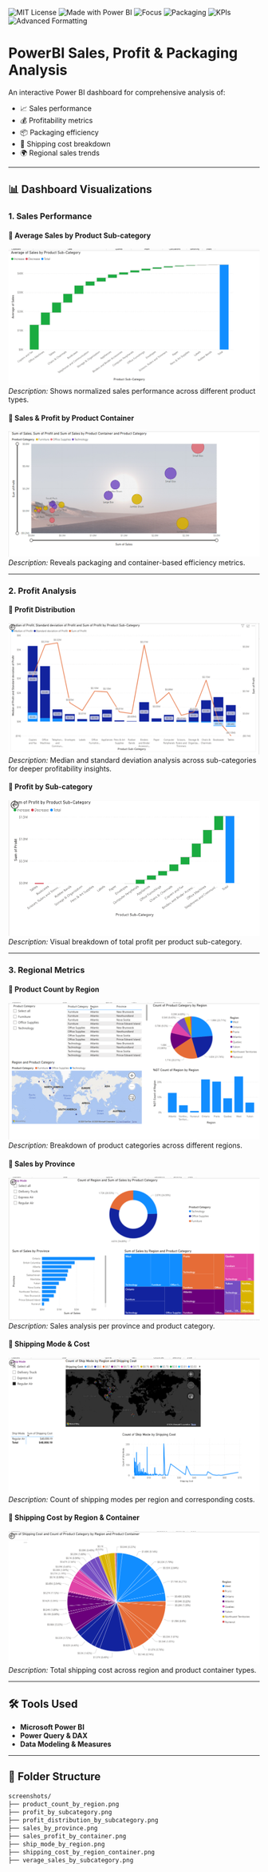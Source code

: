 ![MIT License](https://img.shields.io/badge/license-MIT-green)
![Made with Power BI](https://img.shields.io/badge/Made%20with-Power%20BI-yellow)
![Focus](https://img.shields.io/badge/Focus-Sales_&_Profit-blue)
![Packaging](https://img.shields.io/badge/Packaging-Analysis-orange)
![KPIs](https://img.shields.io/badge/KPIs-Included-blueviolet)
![Advanced Formatting](https://img.shields.io/badge/Advanced-Formatting-lightgrey)

# PowerBI Sales, Profit & Packaging Analysis

An interactive Power BI dashboard for comprehensive analysis of:
- 📈 Sales performance  
- 💰 Profitability metrics  
- 📦 Packaging efficiency  
- 🚚 Shipping cost breakdown  
- 🌍 Regional sales trends

---

## 📊 Dashboard Visualizations

### 1. Sales Performance

#### 🔹 Average Sales by Product Sub-category  
![Average Sales](screenshots/verage_sales_by_subcategory.png)  
*Description:* Shows normalized sales performance across different product types.

#### 🔹 Sales & Profit by Product Container  
![Sales Profit](screenshots/sales_profit_by_container.png)  
*Description:* Reveals packaging and container-based efficiency metrics.

---

### 2. Profit Analysis

#### 🔹 Profit Distribution  
![Profit Distribution](screenshots/profit_distribution_by_subcategory.png)  
*Description:* Median and standard deviation analysis across sub-categories for deeper profitability insights.

#### 🔹 Profit by Sub-category  
![Profit by Sub-category](screenshots/profit_by_subcategory.png)  
*Description:* Visual breakdown of total profit per product sub-category.

---

### 3. Regional Metrics

#### 🔹 Product Count by Region  
![Product Count](screenshots/product_count_by_region.png)  
*Description:* Breakdown of product categories across different regions.

#### 🔹 Sales by Province  
![Sales by Province](screenshots/sales_by_province.png)  
*Description:* Sales analysis per province and product category.

#### 🔹 Shipping Mode & Cost  
![Shipping](screenshots/ship_mode_by_region.png)  
*Description:* Count of shipping modes per region and corresponding costs.

#### 🔹 Shipping Cost by Region & Container  
![Shipping Cost](screenshots/shipping_cost_by_region_container.png)  
*Description:* Total shipping cost across region and product container types.

---

## 🛠️ Tools Used

- **Microsoft Power BI**
- **Power Query & DAX**
- **Data Modeling & Measures**

---

## 📁 Folder Structure

```plaintext
screenshots/
├── product_count_by_region.png
├── profit_by_subcategory.png
├── profit_distribution_by_subcategory.png
├── sales_by_province.png
├── sales_profit_by_container.png
├── ship_mode_by_region.png
├── shipping_cost_by_region_container.png
├── verage_sales_by_subcategory.png
